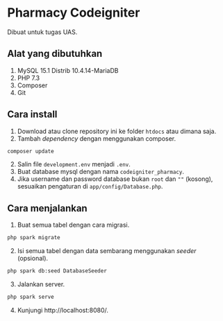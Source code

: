 # Pharmacy Codeigniter

Dibuat untuk tugas UAS.

## Alat yang dibutuhkan

1. MySQL 15.1 Distrib 10.4.14-MariaDB
2. PHP 7.3
3. Composer
4. Git

## Cara install

1. Download atau clone repository ini ke folder `htdocs` atau dimana saja.
2. Tambah _dependency_ dengan menggunakan composer.

```bash
composer update
```

2. Salin file `development.env` menjadi `.env`.
3. Buat database mysql dengan nama `codeigniter_pharmacy`.
4. Jika username dan password database bukan `root` dan `""` (kosong), sesuaikan pengaturan di `app/config/Database.php`.

## Cara menjalankan

1. Buat semua tabel dengan cara migrasi.

```bash
php spark migrate
```

2. Isi semua tabel dengan data sembarang menggunakan _seeder_ (opsional).

```bash
php spark db:seed DatabaseSeeder
```

3. Jalankan server.

```bash
php spark serve
```

4. Kunjungi http://localhost:8080/.
